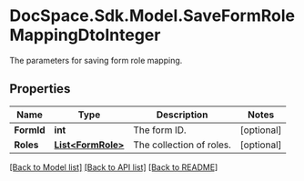 # DocSpace.Sdk.Model.SaveFormRoleMappingDtoInteger
The parameters for saving form role mapping.

## Properties

Name | Type | Description | Notes
------------ | ------------- | ------------- | -------------
**FormId** | **int** | The form ID. | [optional] 
**Roles** | [**List&lt;FormRole&gt;**](FormRole.md) | The collection of roles. | [optional] 

[[Back to Model list]](../README.md#documentation-for-models) [[Back to API list]](../README.md#documentation-for-api-endpoints) [[Back to README]](../README.md)

